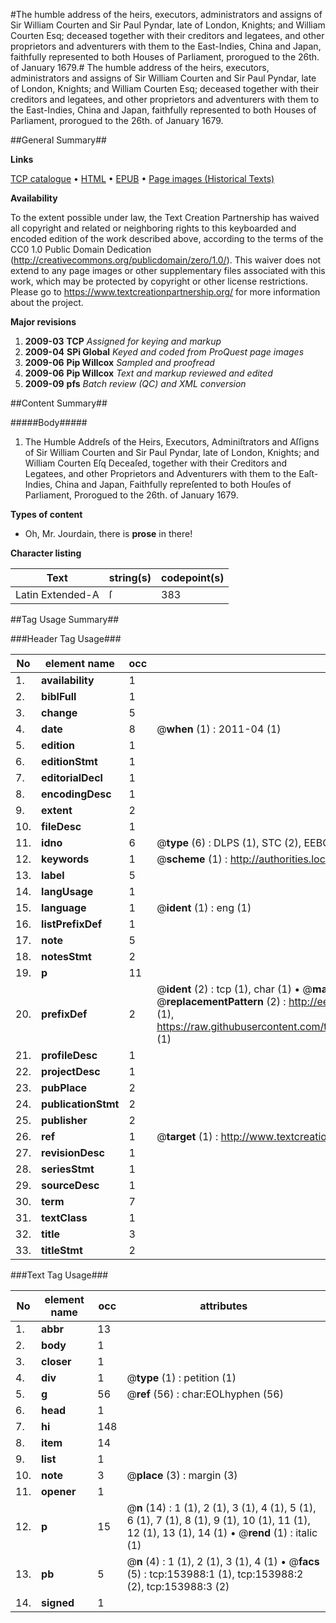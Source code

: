 #The humble address of the heirs, executors, administrators and assigns of Sir William Courten and Sir Paul Pyndar, late of London, Knights; and William Courten Esq; deceased together with their creditors and legatees, and other proprietors and adventurers with them to the East-Indies, China and Japan, faithfully represented to both Houses of Parliament, prorogued to the 26th. of January 1679.#
The humble address of the heirs, executors, administrators and assigns of Sir William Courten and Sir Paul Pyndar, late of London, Knights; and William Courten Esq; deceased together with their creditors and legatees, and other proprietors and adventurers with them to the East-Indies, China and Japan, faithfully represented to both Houses of Parliament, prorogued to the 26th. of January 1679.

##General Summary##

**Links**

[TCP catalogue](http://www.ota.ox.ac.uk/tcp/)  • 
[HTML](http://tei.it.ox.ac.uk/tcp/Texts-HTML/free/A86/A86720.html)  • 
[EPUB](http://tei.it.ox.ac.uk/tcp/Texts-EPUB/free/A86/A86720.epub) • 
[Page images (Historical Texts)](https://historicaltexts.jisc.ac.uk/eebo-99899573e)

**Availability**

To the extent possible under law, the Text Creation Partnership has waived all copyright and related or neighboring rights to this keyboarded and encoded edition of the work described above, according to the terms of the CC0 1.0 Public Domain Dedication (http://creativecommons.org/publicdomain/zero/1.0/). This waiver does not extend to any page images or other supplementary files associated with this work, which may be protected by copyright or other license restrictions. Please go to https://www.textcreationpartnership.org/ for more information about the project.

**Major revisions**

1. __2009-03__ __TCP__ *Assigned for keying and markup*
1. __2009-04__ __SPi Global__ *Keyed and coded from ProQuest page images*
1. __2009-06__ __Pip Willcox__ *Sampled and proofread*
1. __2009-06__ __Pip Willcox__ *Text and markup reviewed and edited*
1. __2009-09__ __pfs__ *Batch review (QC) and XML conversion*

##Content Summary##

#####Body#####

1. The Humble Addreſs of the Heirs, Executors, Adminiſtrators and Aſſigns of Sir William Courten and Sir Paul Pyndar, late of London, Knights; and William Courten Eſq Deceaſed, together with their Creditors and Legatees, and other Proprietors and Adventurers with them to the Eaſt-Indies, China and Japan, Faithfully repreſented to both Houſes of Parliament, Prorogued to the 26th. of January 1679.

**Types of content**

  * Oh, Mr. Jourdain, there is **prose** in there!

**Character listing**


|Text|string(s)|codepoint(s)|
|---|---|---|
|Latin Extended-A|ſ|383|

##Tag Usage Summary##

###Header Tag Usage###

|No|element name|occ|attributes|
|---|---|---|---|
|1.|__availability__|1||
|2.|__biblFull__|1||
|3.|__change__|5||
|4.|__date__|8| @__when__ (1) : 2011-04 (1)|
|5.|__edition__|1||
|6.|__editionStmt__|1||
|7.|__editorialDecl__|1||
|8.|__encodingDesc__|1||
|9.|__extent__|2||
|10.|__fileDesc__|1||
|11.|__idno__|6| @__type__ (6) : DLPS (1), STC (2), EEBO-CITATION (1), PROQUEST (1), VID (1)|
|12.|__keywords__|1| @__scheme__ (1) : http://authorities.loc.gov/ (1)|
|13.|__label__|5||
|14.|__langUsage__|1||
|15.|__language__|1| @__ident__ (1) : eng (1)|
|16.|__listPrefixDef__|1||
|17.|__note__|5||
|18.|__notesStmt__|2||
|19.|__p__|11||
|20.|__prefixDef__|2| @__ident__ (2) : tcp (1), char (1)  •  @__matchPattern__ (2) : ([0-9\-]+):([0-9IVX]+) (1), (.+) (1)  •  @__replacementPattern__ (2) : http://eebo.chadwyck.com/downloadtiff?vid=$1&page=$2 (1), https://raw.githubusercontent.com/textcreationpartnership/Texts/master/tcpchars.xml#$1 (1)|
|21.|__profileDesc__|1||
|22.|__projectDesc__|1||
|23.|__pubPlace__|2||
|24.|__publicationStmt__|2||
|25.|__publisher__|2||
|26.|__ref__|1| @__target__ (1) : http://www.textcreationpartnership.org/docs/. (1)|
|27.|__revisionDesc__|1||
|28.|__seriesStmt__|1||
|29.|__sourceDesc__|1||
|30.|__term__|7||
|31.|__textClass__|1||
|32.|__title__|3||
|33.|__titleStmt__|2||


###Text Tag Usage###

|No|element name|occ|attributes|
|---|---|---|---|
|1.|__abbr__|13||
|2.|__body__|1||
|3.|__closer__|1||
|4.|__div__|1| @__type__ (1) : petition (1)|
|5.|__g__|56| @__ref__ (56) : char:EOLhyphen (56)|
|6.|__head__|1||
|7.|__hi__|148||
|8.|__item__|14||
|9.|__list__|1||
|10.|__note__|3| @__place__ (3) : margin (3)|
|11.|__opener__|1||
|12.|__p__|15| @__n__ (14) : 1 (1), 2 (1), 3 (1), 4 (1), 5 (1), 6 (1), 7 (1), 8 (1), 9 (1), 10 (1), 11 (1), 12 (1), 13 (1), 14 (1)  •  @__rend__ (1) : italic (1)|
|13.|__pb__|5| @__n__ (4) : 1 (1), 2 (1), 3 (1), 4 (1)  •  @__facs__ (5) : tcp:153988:1 (1), tcp:153988:2 (2), tcp:153988:3 (2)|
|14.|__signed__|1||
